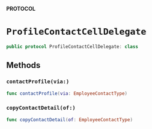 **PROTOCOL**

# `ProfileContactCellDelegate`

```swift
public protocol ProfileContactCellDelegate: class
```

## Methods
### `contactProfile(via:)`

```swift
func contactProfile(via: EmployeeContactType)
```

### `copyContactDetail(of:)`

```swift
func copyContactDetail(of: EmployeeContactType)
```

